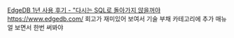 

[EdgeDB 1년 사용 후기 - "다시는 SQL로 돌아가지 않을꺼야](https://news.hada.io/topic?id=7052)
https://www.edgedb.com/
회고가 재미있어 보여서 기술 부채 카테고리에 추가
매뉴얼 보면서 한번 써봐야